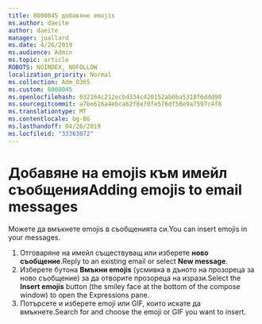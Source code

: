```yaml
---
title: 8000045 добавяне emojis
ms.author: daeite
author: daeite
manager: joallard
ms.date: 4/26/2019
ms.audience: Admin
ms.topic: article
ROBOTS: NOINDEX, NOFOLLOW
localization_priority: Normal
ms.collection: Adm_O365
ms.custom: 8000045
ms.openlocfilehash: 032164c212ecbd334c420152ab0ba5318f6ddd90
ms.sourcegitcommit: a7be616a4ebca62f8e70fe576df58e9a7597c4f8
ms.translationtype: MT
ms.contentlocale: bg-BG
ms.lasthandoff: 04/26/2019
ms.locfileid: "33363072"
---
```

# <a name="adding-emojis-to-email-messages"></a><span data-ttu-id="70c75-102">Добавяне на emojis към имейл съобщения</span><span class="sxs-lookup"><span data-stu-id="70c75-102">Adding emojis to email messages</span></span>

<span data-ttu-id="70c75-103">Можете да вмъкнете emojis в съобщенията си.</span><span class="sxs-lookup"><span data-stu-id="70c75-103">You can insert emojis in your messages.</span></span>

1. <span data-ttu-id="70c75-104">Отговаряне на имейл съществуващ или изберете **ново съобщение**.</span><span class="sxs-lookup"><span data-stu-id="70c75-104">Reply to an existing email or select **New message**.</span></span>
1. <span data-ttu-id="70c75-105">Изберете бутона **Вмъкни emojis** (усмивка в дъното на прозореца за ново съобщение) за да отворите прозореца на изрази.</span><span class="sxs-lookup"><span data-stu-id="70c75-105">Select the **Insert emojis** button (the smiley face at the bottom of the compose window) to open the Expressions pane.</span></span>
1. <span data-ttu-id="70c75-106">Потърсете и изберете emoji или GIF, които искате да вмъкнете.</span><span class="sxs-lookup"><span data-stu-id="70c75-106">Search for and choose the emoji or GIF you want to insert.</span></span>
